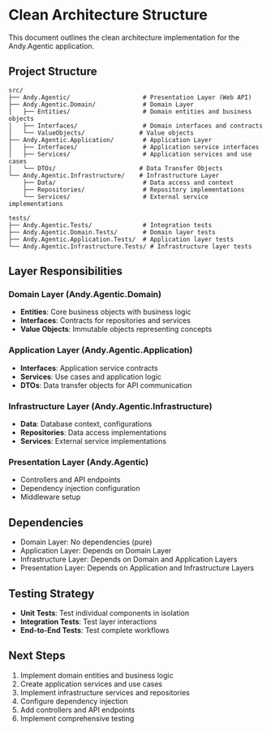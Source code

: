 # Clean Architecture Structure

This document outlines the clean architecture implementation for the Andy.Agentic application.

## Project Structure

```
src/
├── Andy.Agentic/                    # Presentation Layer (Web API)
├── Andy.Agentic.Domain/             # Domain Layer
│   ├── Entities/                    # Domain entities and business objects
│   ├── Interfaces/                  # Domain interfaces and contracts
│   └── ValueObjects/               # Value objects
├── Andy.Agentic.Application/        # Application Layer
│   ├── Interfaces/                  # Application service interfaces
│   ├── Services/                    # Application services and use cases
│   └── DTOs/                       # Data Transfer Objects
└── Andy.Agentic.Infrastructure/    # Infrastructure Layer
    ├── Data/                        # Data access and context
    ├── Repositories/                # Repository implementations
    └── Services/                    # External service implementations

tests/
├── Andy.Agentic.Tests/              # Integration tests
├── Andy.Agentic.Domain.Tests/       # Domain layer tests
├── Andy.Agentic.Application.Tests/  # Application layer tests
└── Andy.Agentic.Infrastructure.Tests/ # Infrastructure layer tests
```

## Layer Responsibilities

### Domain Layer (Andy.Agentic.Domain)
- **Entities**: Core business objects with business logic
- **Interfaces**: Contracts for repositories and services
- **Value Objects**: Immutable objects representing concepts

### Application Layer (Andy.Agentic.Application)
- **Interfaces**: Application service contracts
- **Services**: Use cases and application logic
- **DTOs**: Data transfer objects for API communication

### Infrastructure Layer (Andy.Agentic.Infrastructure)
- **Data**: Database context, configurations
- **Repositories**: Data access implementations
- **Services**: External service implementations

### Presentation Layer (Andy.Agentic)
- Controllers and API endpoints
- Dependency injection configuration
- Middleware setup

## Dependencies

- Domain Layer: No dependencies (pure)
- Application Layer: Depends on Domain Layer
- Infrastructure Layer: Depends on Domain and Application Layers
- Presentation Layer: Depends on Application and Infrastructure Layers

## Testing Strategy

- **Unit Tests**: Test individual components in isolation
- **Integration Tests**: Test layer interactions
- **End-to-End Tests**: Test complete workflows

## Next Steps

1. Implement domain entities and business logic
2. Create application services and use cases
3. Implement infrastructure services and repositories
4. Configure dependency injection
5. Add controllers and API endpoints
6. Implement comprehensive testing
